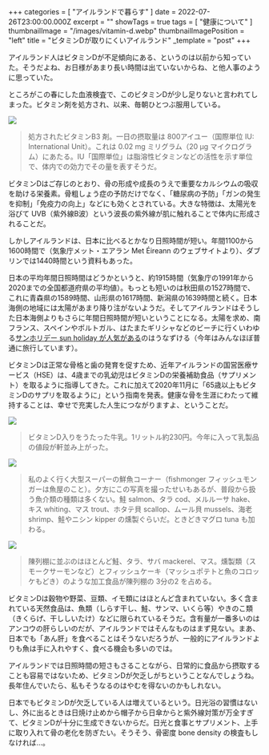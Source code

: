 +++
categories = [ "アイルランドで暮らす" ]
date = 2022-07-26T23:00:00.000Z
excerpt = ""
showTags = true
tags = [ "健康について" ]
thumbnailImage = "/images/vitamin-d.webp"
thumbnailImagePosition = "left"
title = "ビタミンDが取りにくいアイルランド"
_template = "post"
+++

アイルランド人はビタミンDが不足傾向にある、というのは以前から知っていた。そうだよね、お日様があまり長い時間は出ていないからね、と他人事のように思っていた。

<!--more-->

ところがこの春にした血液検査で、このビタミンDが少し足りないと言われてしまった。ビタミン剤を処方され、以来、毎朝ひとつぶ服用している。

![](/images/vitamin-d.webp)

> 処方されたビタミンB3 剤。一日の摂取量は 800アイユー（国際単位 IU: International Unit）。これは 0.02 mg ミリグラム（20 µg マイクログラム）にあたる。IU「国際単位」は脂溶性ビタミンなどの活性を示す単位で、体内での効力でその量を表すそうだ。

ビタミンDはご存じのとおり、骨の形成や成長のうえで重要なカルシウムの吸収を助ける栄養素。骨粗しょう症の予防だけでなく、「糖尿病の予防」「ガンの発生を抑制」「免疫力の向上」などにも効くとされている。大きな特徴は、太陽光を浴びて UVB（紫外線B波）という波長の紫外線が肌に触れることで体内に形成されることだ。

しかしアイルランドは、日本に比べるとかなり日照時間が短い。年間1100から1600時間で（気象庁メット・エアラン Met Éireann のウェブサイトより）、ダブリンでは1440時間という資料もあった。

日本の平均年間日照時間はどうかというと、約1915時間（気象庁の1991年から2020までの全国都道府県の平均値）。もっとも短いのは秋田県の1527時間で、これに青森県の1589時間、山形県の1617時間、新潟県の1639時間と続く。日本海側の地域には太陽があまり降り注がないようだ。そしてアイルランドはそうした日本海側よりもさらに年間日照時間が短いということになる。太陽を求め、南フランス、スペインやポルトガル、はたまたギリシャなどのビーチに行くいわゆる[サンホリデー sun holiday が人気がある](https://www.riastra.com/2021/04/%E3%83%95%E3%83%A9%E3%83%B3%E3%82%B9%E6%98%A0%E7%94%BB%E3%81%A7%E3%83%9B%E3%83%AA%E3%83%87%E3%83%BC%E6%B0%97%E5%88%86/)のはうなずける（今年はみんなほぼ普通に旅行しています）。

ビタミンDは正常な骨格と歯の発育を促すため、近年アイルランドの国営医療サービス（HSE）は、4歳までの乳幼児はビタミンDの栄養補助食品（サプリメント）を取るように指導してきた。これに加えて2020年11月に「65歳以上もビタミンDのサプリを取るように」という指南を発表。健康な骨を生涯にわたって維持することは、幸せで充実した人生につながりますよ、ということだ。

![](/images/vitamin-milk.webp)

> ビタミンD入りをうたった牛乳。1リットル約230円。今年に入って乳製品の値段が軒並み上がった。

![](/images/fish-in-shop-1.webp)

> 私のよく行く大型スーパーの鮮魚コーナー（fishmonger フィッシュモンガーは魚屋のこと）。夕方にこの写真を撮ったせいもあるが、普段から扱う魚介類の種類は多くない。鮭 salmon、タラ cod、メルルーサ hake、キス whiting、マス trout、ホタテ貝 scallop、ムール貝 mussels、海老 shrimp、鮭やニシン kipper の燻製ぐらいだ。ときどきマグロ tuna も加わる。

![](/images/fish-in-shop-2.webp)

> 陳列棚に並ぶのはほとんど鮭、タラ、サバ mackerel、マス。燻製類（スモークサーモンなど）とフィッシュケーキ（マッシュポテトと魚のコロッケもどき）のような加工食品が陳列棚の 3分の2 を占める。

ビタミンDは穀物や野菜、豆類、イモ類にはほとんど含まれていない。多く含まれている天然食品は、魚類（しらす干し、鮭、サンマ、いくら等）やきのこ類（きくらげ、干ししいたけ）などに限られているそうだ。含有量が一番多いのはアンコウの肝らしいのだが、アイルランドではそんなものはまず見ない。まあ、日本でも「あん肝」を食べることはそうないだろうが、一般的にアイルランドよりも魚は手に入れやすく、食べる機会も多いのでは。

アイルランドでは日照時間の短さもさることながら、日常的に食品から摂取することも容易ではないため、ビタミンDが欠乏しがちということなんでしょうね。長年住んでいたら、私もそうなるのはやむを得ないのかもしれない。

日本でもビタミンDが欠乏している人は増えているという。日光浴の習慣はないし、外に出るときは日焼け止めから帽子から日傘からと紫外線対策が万全すぎて、ビタミンDが十分に生成できないからだ。日光と食事とサプリメント、上手に取り入れて骨の老化を防ぎたい。そうそう、骨密度 bone density の検査もしなければ…。
